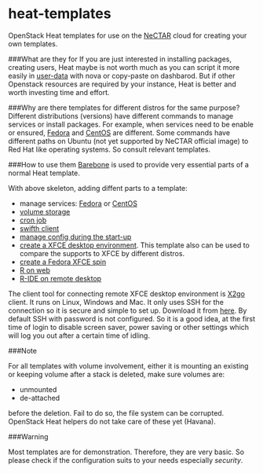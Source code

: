 heat-templates
==============

OpenStack Heat templates for use on the 
[NeCTAR](http://nectar.org.au/) cloud for creating your own templates.

###What are they for
If you are just interested in installing packages, creating users, Heat
maybe is not worth much as you can script it more easily in
[user-data](http://docs.openstack.org/user-guide/content/user-data.html)
with nova or copy-paste on dashbarod. But if other Openstack resources
are required by your instance, Heat is better and worth investing time and effort.

###Why are there templates for different distros for the same purpose?
Different distributions (versions) have different commands to manage 
services or install packages. For example, when services need to be enable
or ensured, [Fedora](Fedora_Barebone.yaml) and [CentOS](CentOS_Barebone.yaml)
are different. Some commands have different paths on Ubuntu (not yet
supported by NeCTAR official image) to Red Hat like operating systems.
So consult relevant templates.

###How to use them
[Barebone](Barebone.yaml) is used to provide very essential parts of a normal Heat template. 

With above skeleton, adding diffent parts to a template:
* manage services: [Fedora](Fedora_Barebone.yaml) or [CentOS](CentOS_Barebone.yaml) 
* [volume storage](Volume_CreateAttach.yaml)
* [cron job](Cronjob.yaml)
* [swifth client](Swift_Client.yaml)
* [manage config during the start-up](Configsets.yaml)
* [create a XFCE desktop environment](XFCE4.yaml). This template also can be used to compare the supports to XFCE by different distros.
* [create a Fedora XFCE spin](Fedora_XFCE4.yaml)
* [R on web](RStudio-Server.yaml)
* [R-IDE on remote desktop](RStudio-Desktop-XFCE4.yaml)

The client tool for connecting remote XFCE desktop environment is 
[X2go](http://wiki.x2go.org/doku.php) client. It runs on Linux, 
Windows and Mac. It only uses SSH for the connection so it is secure 
and simple to set up. Download it from 
[here](http://wiki.x2go.org/doku.php/doc:installation:x2goclient). 
By default SSH with password is not configured. So it is a good 
idea, at the first time of login to disable screen saver, power 
saving or other settings which will log you out after a certain time 
of idling.

###Note 

For all templates with volume involvement, either it is 
mounting an existing or keeping volume after a stack is deleted, 
make sure volumes are: 
* unmounted 
* de-attached

before the deletion. Fail to do so, the file system can be 
corrupted. OpenStack Heat helpers do not take care of these yet 
(Havana).

###Warning

Most templates are for demonstration. Therefore, they are very 
basic. So please check if the configuration suits to your needs 
especially *security*.
